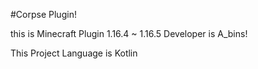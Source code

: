 #Corpse Plugin! 

this is Minecraft Plugin 1.16.4 ~ 1.16.5
Developer is A_bins!

This Project Language is Kotlin

